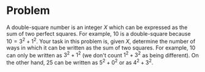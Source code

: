 # Problem

A double-square number is an integer $X$ which can be expressed as the sum of two perfect squares. For example, $10$ is a double-square because $10 = 3^2 + 1^2$. Your task in this problem is, given $X$, determine the number of ways in which it can be written as the sum of two squares. For example, $10$ can only be written as $3^2 + 1^2$ (we don't count $1^2 + 3^2$ as being different). On the other hand, $25$ can be written as $5^2 + 0^2$ or as $4^2 + 3^2$.
